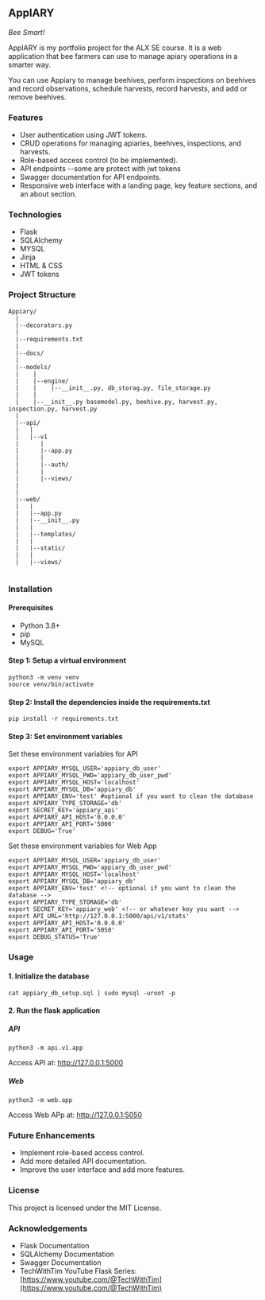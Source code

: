 ## AppIARY
*Bee Smart!*

AppIARY is my portfolio project for the ALX SE course. It is a web application that bee farmers can use to manage apiary operations in a smarter way.

You can use Appiary to manage beehives, perform inspections on beehives and record observations, schedule harvests, record harvests, and add or remove beehives.

### Features
- User authentication using JWT tokens.
- CRUD operations for managing apiaries, beehives, inspections, and harvests.
- Role-based access control (to be implemented).
- API endpoints --some are protect with jwt tokens
- Swagger documentation for API endpoints.
- Responsive web interface with a landing page, key feature sections, and an about section.

### Technologies
- Flask
- SQLAlchemy
- MYSQL
- Jinja
- HTML & CSS
- JWT tokens

### Project Structure
```
Appiary/
  |
  |--decorators.py
  |
  |--requirements.txt
  |
  |--docs/
  |
  |--models/
  |    |
  |    |--engine/ 
  |    |    |--__init__.py, db_storag.py, file_storage.py
  |    |
  |    |--__init__.py basemodel.py, beehive.py, harvest.py, inspection.py, harvest.py
  |
  |--api/
  |   |
  |   |--v1
  |      |
  |      |--app.py
  |      |
  |      |--auth/
  |      |
  |      |--views/
  |
  |
  |--web/
  |   |
  |   |--app.py
  |   |--__init__.py
  |   |
  |   |--templates/
  |   |
  |   |--static/
  |   |
  |   |--views/
    
```
### Installation
#### Prerequisites
- Python 3.8+
- pip
- MySQL


#### Step 1: Setup a virtual environment
```
python3 -m venv venv
source venv/bin/activate
```

#### Step 2: Install the dependencies inside the requirements.txt
```
pip install -r requirements.txt
```

#### Step 3: Set environment variables
Set these environment variables for API
```
export APPIARY_MYSQL_USER='appiary_db_user'
export APPIARY_MYSQL_PWD='appiary_db_user_pwd'
export APPIARY_MYSQL_HOST='localhost'
export APPIARY_MYSQL_DB='appiary_db'
export APPIARY_ENV='test' #optional if you want to clean the database
export APPIARY_TYPE_STORAGE='db'
export SECRET_KEY='appiary_api'
export APPIARY_API_HOST='0.0.0.0'
export APPIARY_API_PORT='5000'
export DEBUG='True'
```
Set these environment variables for Web App
```
export APPIARY_MYSQL_USER='appiary_db_user'
export APPIARY_MYSQL_PWD='appiary_db_user_pwd'
export APPIARY_MYSQL_HOST='localhost'
export APPIARY_MYSQL_DB='appiary_db'
export APPIARY_ENV='test' <!-- optional if you want to clean the database -->
export APPIARY_TYPE_STORAGE='db'
export SECRET_KEY='appiary_web' <!-- or whatever key you want -->
export API_URL='http://127.0.0.1:5000/api/v1/stats'
export APPIARY_API_HOST='0.0.0.0'
export APPIARY_API_PORT='5050'
export DEBUG_STATUS='True'
```
### Usage
#### 1. Initialize the database
```
cat appiary_db_setup.sql | sudo mysql -uroot -p
```

#### 2. Run the flask application
##### API
```
python3 -m api.v1.app
```

Access API at: http://127.0.0.1:5000

##### Web
```
python3 -m web.app
```
Access Web APp at: http://127.0.0.1:5050

### Future Enhancements
- Implement role-based access control.
- Add more detailed API documentation.
- Improve the user interface and add more features.

### License
This project is licensed under the MIT License.

### Acknowledgements
- Flask Documentation
- SQLAlchemy Documentation
- Swagger Documentation
- TechWithTim YouTube  Flask Series: [https://www.youtube.com/@TechWithTim](https://www.youtube.com/@TechWithTim)
